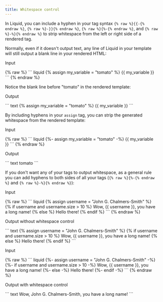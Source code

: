 ```yaml
---
title: Whitespace control
---
```


In Liquid, you can include a hyphen in your tag syntax `{% raw %}{{-{% endraw %}`, `{% raw %}-}}{% endraw %}`, `{% raw %}{%-{% endraw %}`, and `{% raw %}-%}{% endraw %}` to strip whitespace from the left or right side of a rendered tag.

Normally, even if it doesn't output text, any line of Liquid in your template will still output a blank line in your rendered HTML:

<p class="code-label">Input</p>
{% raw %}
``` liquid
{% assign my_variable = "tomato" %}
{{ my_variable }}
```
{% endraw %}

Notice the blank line before "tomato" in the rendered template:

<p class="code-label">Output</p>
``` text
{% assign my_variable = "tomato" %}
{{ my_variable }}
```

By including hyphens in your `assign` tag, you can strip the generated whitespace from the rendered template:

<p class="code-label">Input</p>
{% raw %}
``` liquid
{%- assign my_variable = "tomato" -%}
{{ my_variable }}
```
{% endraw %}

<p class="code-label">Output</p>
``` text
tomato
```

If you don't want any of your tags to output whitespace, as a general rule you can add hyphens to both sides of all your tags (`{% raw %}{%-{% endraw %}` and `{% raw %}-%}{% endraw %}`):

<p class="code-label">Input</p>
{% raw %}
``` liquid
{% assign username = "John G. Chalmers-Smith" %}
{% if username and username.size > 10 %}
  Wow, {{ username }}, you have a long name!
{% else %}
  Hello there!
{% endif %}
```
{% endraw %}

<p class="code-label">Output without whitespace control</p>
``` text
{% assign username = "John G. Chalmers-Smith" %}
{% if username and username.size > 10 %}
  Wow, {{ username }}, you have a long name!
{% else %}
  Hello there!
{% endif %}
```

<p class="code-label">Input</p>
{% raw %}
``` liquid
{%- assign username = "John G. Chalmers-Smith" -%}
{%- if username and username.size > 10 -%}
  Wow, {{ username }}, you have a long name!
{%- else -%}
  Hello there!
{%- endif -%}
```
{% endraw %}

<p class="code-label">Output with whitespace control</p>
``` text
Wow, John G. Chalmers-Smith, you have a long name!
```
